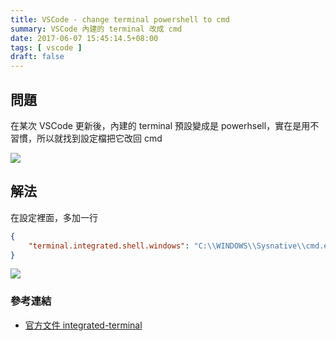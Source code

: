 ```yaml
---
title: VSCode - change terminal powershell to cmd
summary: VSCode 內建的 terminal 改成 cmd
date: 2017-06-07 15:45:14.5+08:00
tags: [ vscode ]
draft: false
---
```


## 問題

在某次 VSCode 更新後，內建的 terminal 預設變成是 powerhsell，實在是用不習慣，所以就找到設定檔把它改回 cmd

![](/static/images/404.webp)

## 解法

在設定裡面，多加一行

```json
{
    "terminal.integrated.shell.windows": "C:\\WINDOWS\\Sysnative\\cmd.exe"  
}
```

![](/static/images/404.webp)

### 參考連結

- [官方文件 integrated-terminal](https://code.visualstudio.com/docs/editor/integrated-terminal)